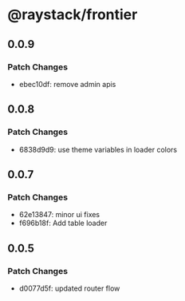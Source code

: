 # @raystack/frontier

## 0.0.9

### Patch Changes

- ebec10df: remove admin apis

## 0.0.8

### Patch Changes

- 6838d9d9: use theme variables in loader colors

## 0.0.7

### Patch Changes

- 62e13847: minor ui fixes
- f696b18f: Add table loader

## 0.0.5

### Patch Changes

- d0077d5f: updated router flow
